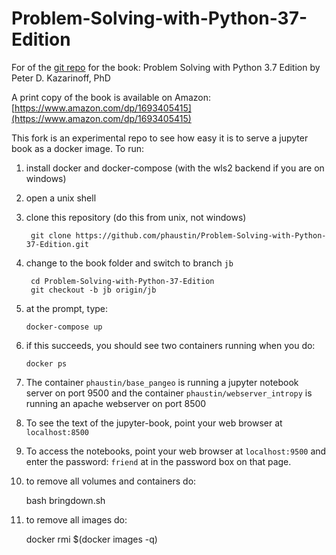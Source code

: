 # Problem-Solving-with-Python-37-Edition

For of the [git repo](https://github.com/ProfessorKazarinoff/Problem-Solving-with-Python-37-Edition.git) for the book: Problem Solving with Python 3.7 Edition by Peter D. Kazarinoff, PhD

A print copy of the book is available on Amazon: [https://www.amazon.com/dp/1693405415](https://www.amazon.com/dp/1693405415)


This fork is an experimental repo to see how easy it is to serve a jupyter book as a docker image.  To run:

1) install docker and docker-compose (with the wls2 backend if you are on windows)
2) open a unix shell
3) clone this repository  (do this from unix, not windows)

        git clone https://github.com/phaustin/Problem-Solving-with-Python-37-Edition.git

4) change to the book folder and switch to branch `jb`

        cd Problem-Solving-with-Python-37-Edition
        git checkout -b jb origin/jb

5) at the prompt, type:

       docker-compose up

6) if this succeeds, you should see two containers running when you do:

       docker ps

7) The container `phaustin/base_pangeo` is running a jupyter notebook server on port 9500
   and the container `phaustin/webserver_intropy` is running an apache webserver on port 8500

8) To see the text of the jupyter-book, point your web browser at `localhost:8500 `

9) To access the notebooks, point your web browser at `localhost:9500` and enter the password: `friend` at in the password box on that page.

10) to remove all volumes and containers do:

       bash bringdown.sh

11) to remove all images do:

       docker rmi $(docker images -q)
